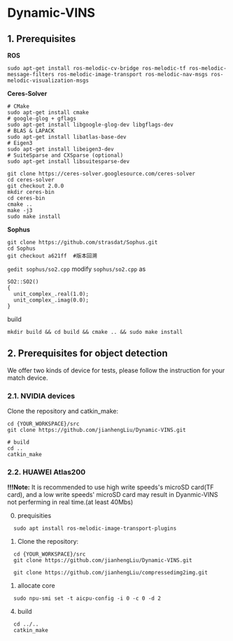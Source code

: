 # Dynamic-VINS

## 1. Prerequisites

**ROS**
```
sudo apt-get install ros-melodic-cv-bridge ros-melodic-tf ros-melodic-message-filters ros-melodic-image-transport ros-melodic-nav-msgs ros-melodic-visualization-msgs
```

**Ceres-Solver**
```
# CMake
sudo apt-get install cmake
# google-glog + gflags
sudo apt-get install libgoogle-glog-dev libgflags-dev
# BLAS & LAPACK
sudo apt-get install libatlas-base-dev
# Eigen3
sudo apt-get install libeigen3-dev
# SuiteSparse and CXSparse (optional)
sudo apt-get install libsuitesparse-dev
```
```
git clone https://ceres-solver.googlesource.com/ceres-solver
cd ceres-solver
git checkout 2.0.0
mkdir ceres-bin
cd ceres-bin
cmake ..
make -j3
sudo make install
```

**Sophus**
```
git clone https://github.com/strasdat/Sophus.git
cd Sophus
git checkout a621ff  #版本回溯
```
`gedit sophus/so2.cpp` modify `sophus/so2.cpp` as
```
SO2::SO2()
{
  unit_complex_.real(1.0);
  unit_complex_.imag(0.0);
}
```
build
```
mkdir build && cd build && cmake .. && sudo make install
```



## 2. Prerequisites for object detection 

We offer two kinds of device for tests, please follow the instruction for your match device.

### 2.1. NVIDIA devices

Clone the repository and catkin_make:

```
cd {YOUR_WORKSPACE}/src
git clone https://github.com/jianhengLiu/Dynamic-VINS.git

# build
cd ..
catkin_make
```



### 2.2. HUAWEI Atlas200


**!!!Note:**
 It is recommended to use high write speeds's microSD card(TF card), and a low write speeds' microSD card may result in Dyanmic-VINS not perferming in real time.(at least 40Mbs)

0. prequisities

```
  sudo apt install ros-melodic-image-transport-plugins
```

1. Clone the repository:

```
  cd {YOUR_WORKSPACE}/src
  git clone https://github.com/jianhengLiu/Dynamic-VINS.git

  git clone https://github.com/jianhengLiu/compressedimg2img.git
```

1. allocate core 
```
  sudo npu-smi set -t aicpu-config -i 0 -c 0 -d 2
```

4.  build
```   
  cd ../..
  catkin_make
```